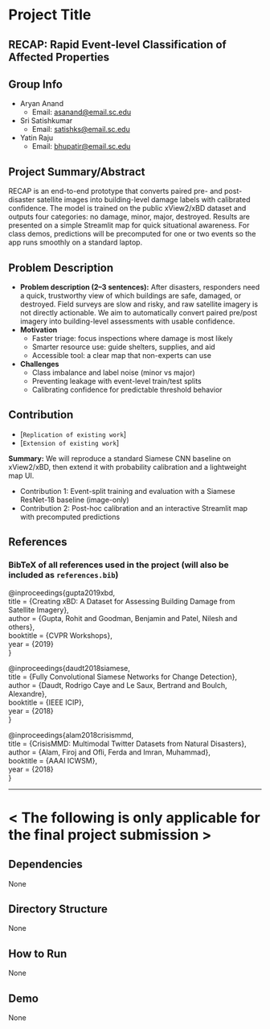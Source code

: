 # Project Title  
## RECAP: Rapid Event-level Classification of Affected Properties

## Group Info  
- Aryan Anand  
  - Email: asanand@email.sc.edu  
- Sri Satishkumar  
  - Email: satishks@email.sc.edu 
- Yatin Raju  
  - Email: bhupatir@email.sc.edu  

## Project Summary/Abstract  
RECAP is an end-to-end prototype that converts paired pre- and post-disaster satellite images into building-level damage labels with calibrated confidence. The model is trained on the public xView2/xBD dataset and outputs four categories: no damage, minor, major, destroyed. Results are presented on a simple Streamlit map for quick situational awareness. For class demos, predictions will be precomputed for one or two events so the app runs smoothly on a standard laptop.

## Problem Description  
- **Problem description (2–3 sentences):** After disasters, responders need a quick, trustworthy view of which buildings are safe, damaged, or destroyed. Field surveys are slow and risky, and raw satellite imagery is not directly actionable. We aim to automatically convert paired pre/post imagery into building-level assessments with usable confidence.  
- **Motivation**  
  - Faster triage: focus inspections where damage is most likely  
  - Smarter resource use: guide shelters, supplies, and aid  
  - Accessible tool: a clear map that non-experts can use  
- **Challenges**  
  - Class imbalance and label noise (minor vs major)  
  - Preventing leakage with event-level train/test splits  
  - Calibrating confidence for predictable threshold behavior  


## Contribution  
- [`Replication of existing work`]
- [`Extension of existing work`]

**Summary:** We will reproduce a standard Siamese CNN baseline on xView2/xBD, then extend it with probability calibration and a lightweight map UI.  
- Contribution 1: Event-split training and evaluation with a Siamese ResNet-18 baseline (image-only)  
- Contribution 2: Post-hoc calibration and an interactive Streamlit map with precomputed predictions  

## References  
### BibTeX of all references used in the project (will also be included as `references.bib`)

@inproceedings{gupta2019xbd,  
  title = {Creating xBD: A Dataset for Assessing Building Damage from Satellite Imagery},  
  author = {Gupta, Rohit and Goodman, Benjamin and Patel, Nilesh and others},  
  booktitle = {CVPR Workshops},  
  year = {2019}  
}

@inproceedings{daudt2018siamese,  
  title = {Fully Convolutional Siamese Networks for Change Detection},  
  author = {Daudt, Rodrigo Caye and Le Saux, Bertrand and Boulch, Alexandre},  
  booktitle = {IEEE ICIP},  
  year = {2018}  
}

@inproceedings{alam2018crisismmd,  
  title = {CrisisMMD: Multimodal Twitter Datasets from Natural Disasters},  
  author = {Alam, Firoj and Ofli, Ferda and Imran, Muhammad},  
  booktitle = {AAAI ICWSM},  
  year = {2018}  
}

---

# < The following is only applicable for the final project submission >  

## Dependencies  
None

## Directory Structure  
None

## How to Run  
None

## Demo  
None
